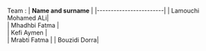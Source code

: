 Team : 
| **Name and surname**      |
|------------------------|
| Lamouchi Mohamed ALi|   
| Mhadhbi Fatma         |  
| Kefi Aymen   |   
| Mrabti Fatma          | 
| Bouzidi Dorra| 
